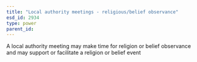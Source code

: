 ```yaml
---
title: "Local authority meetings - religious/belief observance"
esd_id: 2934
type: power
parent_id:  
---
```


A local authority meeting may make time for religion or belief observance and may support or facilitate a religion or belief event

